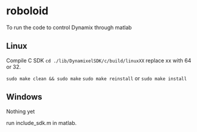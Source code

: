 # roboloid

To run the code to control Dynamix through matlab

## Linux
Compile C SDK
`cd ./lib/DynamixelSDK/c/build/linuxXX` replace xx with 64 or 32.

`sudo make clean && sudo make`
`sudo make reinstall` or `sudo make install`

## Windows

Nothing yet



run include_sdk.m in matlab.
